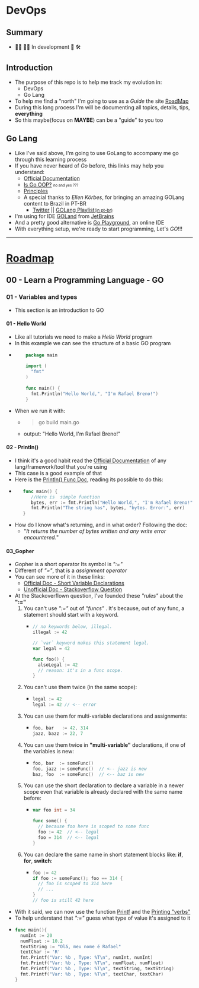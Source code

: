 # DevOps
## Summary
- 👨‍💻 👩‍💻 In development 🚧 🛠️
## Introduction
- The purpose of this repo is to help me track my evolution in:
    - DevOps
    - Go Lang
- To help me find a "north" I'm going to use as a *Guide* the site [RoadMap](https://roadmap.sh/devops)
- During this long process I'm will be documenting all topics, details, tips, **everything**
- So this maybe(focus on **MAYBE**) can be a "guide" to you too
## Go Lang
- Like I've said above, I'm going to use GoLang to accompany me go through this learning process
- If you have never heard of *Go* before, this links may help you understand:
    - [Official Documentation](https://golang.org/doc/)
    - [Is Go OOP?](https://golang.org/doc/faq#Is_Go_an_object-oriented_language) <small><small>no and yes ???</small></small>
    - [Principles](https://golang.org/doc/faq#principles)
    - A special thanks to *Ellen Körbes*, for bringing an amazing GOLang content to Brazil in PT-BR
        - [Twitter](https://twitter.com/ellenkorbes) || [GOLang Playlist<small>(in pt-br)</small>](https://www.youtube.com/playlist?list=PLCKpcjBB_VlBsxJ9IseNxFllf-UFEXOdg)
- I'm using for IDE [GOLand](https://www.jetbrains.com/go/) from [JetBrains](https://www.jetbrains.com/)
- And a pretty good alternative is [Go Playground](https://play.golang.org/), an online IDE
- With everything setup, we're ready to start programming, Let's *GO*!!!
---------
# [Roadmap](https://roadmap.sh/devops)
## 00 - Learn a Programming Language - **GO**
### 01 - Variables and types
- This section is an introduction to GO
#### 01 - Hello World
- Like all tutorials we need to make a *Hello World* program
- In this example we can see the structure of a basic GO program
- ```go
      package main
      
      import (
        "fmt"
      )
      
      func main() {
        fmt.Println("Hello World,", "I'm Rafael Breno!")
      }
  ```
- When we run it with:
    - > go build main.go
    - output: "Hello World, I'm Rafael Breno!"
#### 02 - Println()
- I think it's a good habit read the [Official Documentation](https://golang.org/doc/) of any lang/framework/tool that you're using
- This case is a good example of that
- Here is the [Println() Func Doc](https://golang.org/pkg/fmt/#Println), reading its possible to do this:
- ```go
     func main() {
     	//Here is  simple function
     	bytes, err := fmt.Println("Hello World,", "I'm Rafael Breno!")
     	fmt.Println("The string has", bytes, "bytes. Error:", err)
     }
  ```
- How do I know what's returning, and in what order? Following the doc:
    - "*It returns the number of bytes written and any write error encountered.*"
#### 03_Gopher
- Gopher is a short operator Its symbol is *":="* 
- Different of *"="*, that is a *assignment operator*
- You can see more of it in these links:
    - [Official Doc - Short Variable Declarations](https://golang.org/ref/spec#Short_variable_declarations)
    - [Unofficial Doc - Stackoverflow Question](https://stackoverflow.com/questions/17891226/difference-between-and-operators-in-go/45654233#45654233)
- At the Stackoverflown question, I've founded these *"rules"* about the **":="**
    1. You can't use *":="*  out of *"funcs"* . It's because, out of any func, a statement should start with a keyword.
        - ```go
          // no keywords below, illegal.
          illegal := 42
          
          // `var` keyword makes this statement legal.
          var legal = 42
          
          func foo() {
            alsoLegal := 42
            // reason: it's in a func scope.
          }
          ```
    2. You can't use them twice (in the same scope):
        - ```go
          legal := 42
          legal := 42 // <-- error
          ```
    3. You can use them for multi-variable declarations and assignments:
        - ```go
          foo, bar   := 42, 314
          jazz, bazz := 22, 7
          ```
    4. You can use them twice in **"multi-variable"** declarations, if one of the variables is new:
        - ```go
          foo, bar  := someFunc()
          foo, jazz := someFunc()  // <-- jazz is new
          baz, foo  := someFunc()  // <-- baz is new
          ```
    5. You can use the short declaration to declare a variable in a newer scope even that variable is already declared with the same name before:
        - ```go
          var foo int = 34
          
          func some() {
            // because foo here is scoped to some func
            foo := 42  // <-- legal
            foo = 314  // <-- legal
          }
          ```
    6. You can declare the same name in short statement blocks like: **if**, **for**, **switch**:
        - ```go
          foo := 42
          if foo := someFunc(); foo == 314 {
            // foo is scoped to 314 here
            // ...
          }
          // foo is still 42 here
          ```
- With it said, we can now use the function [Printf]() and the [Printing "verbs"](https://golang.org/pkg/fmt/#hdr-Printing)
- To help understand that *":="* guess what type of value it's assigned to it
- ```go
  func main(){
  	numInt := 20
  	numFloat := 10.2
  	textString := "Olá, meu nome é Rafael"
  	textChar := 'R'
  	fmt.Printf("Var: %b , Type: %T\n", numInt, numInt)
  	fmt.Printf("Var: %b , Type: %T\n", numFloat, numFloat)
  	fmt.Printf("Var: %b , Type: %T\n", textString, textString)
  	fmt.Printf("Var: %b , Type: %T\n", textChar, textChar)
  }
  ```
